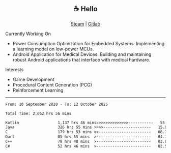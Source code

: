 <h2 align="center"> ☕ Hello </h2>

<p align="center">
  <a href="https://steamcommunity.com/id/Niforances/">Steam</a> |
  <a href="https://gitlab.com/niforances">Gitlab</a>
</p>

Currently Working On
- Power Consumption Optimization for Embedded Systems: Implementing a learning model on low-power MCUs.
- Android Application for Medical Devices: Building and maintaining robust Android applications that interface with medical hardware.

Interests
- Game Development
- Procedural Content Generation (PCG)
- Reinforcement Learning

------

<!--START_SECTION:waka-->

```txt
From: 10 September 2020 - To: 12 October 2025

Total Time: 2,052 hrs 56 mins

Kotlin                 1,137 hrs 46 mins>>>>>>>>>>>>>>-----------   55.42 %
Java                   326 hrs 55 mins >>>>---------------------   15.92 %
C                      179 hrs 53 mins >>-----------------------   08.76 %
Dart                   85 hrs 55 mins  >------------------------   04.19 %
C++                    79 hrs 48 mins  >------------------------   03.89 %
C#                     52 hrs 46 mins  >------------------------   02.57 %
```

<!--END_SECTION:waka-->
